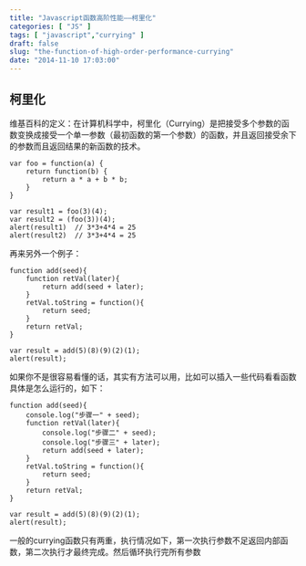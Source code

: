 ```yaml
---
title: "Javascript函数高阶性能——柯里化"
categories: [ "JS" ]
tags: [ "javascript","currying" ]
draft: false
slug: "the-function-of-high-order-performance-currying"
date: "2014-11-10 17:03:00"
---
```


## 柯里化

维基百科的定义：在计算机科学中，柯里化（Currying）是把接受多个参数的函数变换成接受一个单一参数（最初函数的第一个参数）的函数，并且返回接受余下的参数而且返回结果的新函数的技术。

    var foo = function(a) {
    	return function(b) {
    		return a * a + b * b;
    	}
    }
    
    var result1 = foo(3)(4);
    var result2 = (foo(3))(4);
    alert(result1)  // 3*3+4*4 = 25
    alert(result2)  // 3*3+4*4 = 25


<!--more-->


再来另外一个例子：

    function add(seed){
    	function retVal(later){
    		return add(seed + later);
    	}
    	retVal.toString = function(){
    		return seed;
    	}
    	return retVal;
    }
    
    var result = add(5)(8)(9)(2)(1);
    alert(result);

如果你不是很容易看懂的话，其实有方法可以用，比如可以插入一些代码看看函数具体是怎么运行的，如下：

    function add(seed){
    	console.log("步骤一" + seed);
    	function retVal(later){
    		console.log("步骤二" + seed);
    		console.log("步骤三" + later);
    		return add(seed + later);
    	}
    	retVal.toString = function(){
    		return seed;
    	}
    	return retVal;
    }
    
    var result = add(5)(8)(9)(2)(1);
    alert(result);

一般的currying函数只有两重，执行情况如下，第一次执行参数不足返回内部函数，第二次执行才最终完成。然后循环执行完所有参数